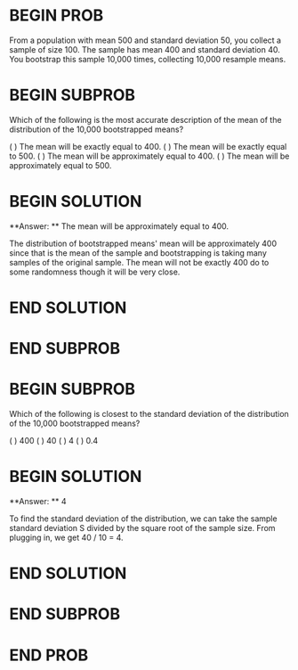 # BEGIN PROB

From a population with mean 500 and standard deviation 50, you collect a sample of size 100. The sample has mean 400 and standard deviation 40. You bootstrap this sample 10,000 times, collecting 10,000 resample means.

# BEGIN SUBPROB

Which of the following is the most accurate description of the mean of the distribution of the 10,000 bootstrapped means?

( ) The mean will be exactly equal to 400.
( ) The mean will be exactly equal to 500.
( ) The mean will be approximately equal to 400.
( ) The mean will be approximately equal to 500.
# BEGIN SOLUTION

**Answer: ** The mean will be approximately equal to 400.

The distribution of bootstrapped means' mean will be approximately 400 since that is the mean
of the sample and bootstrapping is taking many samples of the original sample. The mean will not be exactly 400 do to some
randomness though it will be very close. 

# END SOLUTION

# END SUBPROB

# BEGIN SUBPROB

Which of the following is closest to the standard deviation of the distribution of the 10,000 bootstrapped means?

( ) 400
( ) 40
( ) 4
( ) 0.4
# BEGIN SOLUTION

**Answer: ** 4

To find the standard deviation of the distribution, we can take the sample standard deviation S divided by the square root of
the sample size. From plugging in, we get 40 / 10 = 4. 

# END SOLUTION

# END SUBPROB

# END PROB
